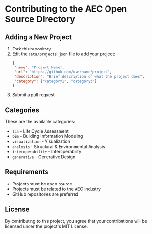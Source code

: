 # Contributing to the AEC Open Source Directory

## Adding a New Project

1. Fork this repository
2. Edit the `data/projects.json` file to add your project:
   ```json
   {
   	"name": "Project Name",
   	"url": "https://github.com/username/project",
   	"description": "Brief description of what the project does",
   	"category": ["category1", "category2"]
   }
   ```
3. Submit a pull request

## Categories

These are the available categories:

- `lca` - Life Cycle Assessment
- `bim` - Building Information Modeling
- `visualization` - Visualization
- `analysis` - Structural & Environmental Analysis
- `interoperability` - Interoperability
- `generative` - Generative Design

## Requirements

- Projects must be open source
- Projects must be related to the AEC industry
- GitHub repositories are preferred

## License

By contributing to this project, you agree that your contributions will be licensed under the project's MIT License.
